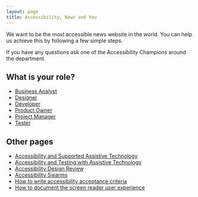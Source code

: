 ```yaml
---
layout: page
title: Accessibility, News and You
---
```

We want to be the most accessible news website in the world. You can help us achieve this by following a few simple steps. 

If you have any questions ask one of the Accessibility Champions around the department.

## What is your role?

- [Business Analyst](accessibility-news-and-business-analysts)
- [Designer](accessibility-news-and-designers)
- [Developer](accessibility-news-and-developers)
- [Product Owner](accessibility-news-and-product-owners)
- [Project Manager](accessibility-news-and-project-managers)
- [Tester](accessibility-news-and-testers)

## Other pages

- [Accessibility and Supported Assistive Technology](accessibility-and-supported-assistive-technology)
- [Accessibility and Testing with Assistive Technology](accessibility-and-testing-with-assistive-technology)
- [Accessibility Design Review](/accessibility-news-and-you/guides/accessibility-design-review.html)
- [Accessibility Swarms](/accessibility-news-and-you/guides/accessibility-swarms.html)
- [How to write accessibility acceptance criteria](/accessibility-news-and-you/guides/accessibility-acceptance-criteria.html)
- [How to document the screen reader user experience](/accessibility-news-and-you/guides/screen-reader-ux.html)
